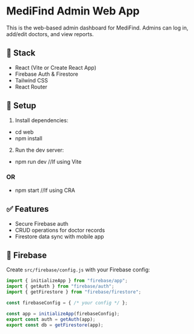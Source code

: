 # MediFind Admin Web App

This is the web-based admin dashboard for MediFind. Admins can log in, add/edit doctors, and view reports.

## 🧠 Stack

- React (Vite or Create React App)
- Firebase Auth & Firestore
- Tailwind CSS
- React Router

## 🔧 Setup

1. Install dependencies:
- cd web
- npm install

2. Run the dev server:
- npm run dev //If using Vite

### OR

- npm start //If using CRA

## ✅ Features
* Secure Firebase auth
* CRUD operations for doctor records
* Firestore data sync with mobile app

## 🔐 Firebase

Create `src/firebase/config.js` with your Firebase config:

```js
import { initializeApp } from "firebase/app";
import { getAuth } from "firebase/auth";
import { getFirestore } from "firebase/firestore";

const firebaseConfig = { /* your config */ };

const app = initializeApp(firebaseConfig);
export const auth = getAuth(app);
export const db = getFirestore(app);

